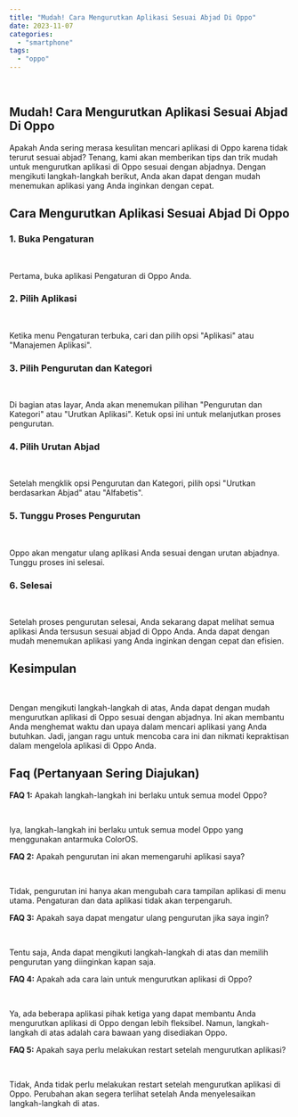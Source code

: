 ```yaml
---
title: "Mudah! Cara Mengurutkan Aplikasi Sesuai Abjad Di Oppo"
date: 2023-11-07
categories: 
  - "smartphone"
tags: 
  - "oppo"
---
```


 

## Mudah! Cara Mengurutkan Aplikasi Sesuai Abjad Di Oppo

Apakah Anda sering merasa kesulitan mencari aplikasi di Oppo karena tidak terurut sesuai abjad? Tenang, kami akan memberikan tips dan trik mudah untuk mengurutkan aplikasi di Oppo sesuai dengan abjadnya. Dengan mengikuti langkah-langkah berikut, Anda akan dapat dengan mudah menemukan aplikasi yang Anda inginkan dengan cepat.

## Cara Mengurutkan Aplikasi Sesuai Abjad Di Oppo

### 1\. Buka Pengaturan

 

Pertama, buka aplikasi Pengaturan di Oppo Anda.

### 2\. Pilih Aplikasi

 

Ketika menu Pengaturan terbuka, cari dan pilih opsi "Aplikasi" atau "Manajemen Aplikasi".

### 3\. Pilih Pengurutan dan Kategori

 

Di bagian atas layar, Anda akan menemukan pilihan "Pengurutan dan Kategori" atau "Urutkan Aplikasi". Ketuk opsi ini untuk melanjutkan proses pengurutan.

### 4\. Pilih Urutan Abjad

 

Setelah mengklik opsi Pengurutan dan Kategori, pilih opsi "Urutkan berdasarkan Abjad" atau "Alfabetis".

### 5\. Tunggu Proses Pengurutan

 

Oppo akan mengatur ulang aplikasi Anda sesuai dengan urutan abjadnya. Tunggu proses ini selesai.

### 6\. Selesai

 

Setelah proses pengurutan selesai, Anda sekarang dapat melihat semua aplikasi Anda tersusun sesuai abjad di Oppo Anda. Anda dapat dengan mudah menemukan aplikasi yang Anda inginkan dengan cepat dan efisien.

## Kesimpulan

 

Dengan mengikuti langkah-langkah di atas, Anda dapat dengan mudah mengurutkan aplikasi di Oppo sesuai dengan abjadnya. Ini akan membantu Anda menghemat waktu dan upaya dalam mencari aplikasi yang Anda butuhkan. Jadi, jangan ragu untuk mencoba cara ini dan nikmati kepraktisan dalam mengelola aplikasi di Oppo Anda.

## Faq (Pertanyaan Sering Diajukan)

**FAQ 1:** Apakah langkah-langkah ini berlaku untuk semua model Oppo?

 

Iya, langkah-langkah ini berlaku untuk semua model Oppo yang menggunakan antarmuka ColorOS.

**FAQ 2:** Apakah pengurutan ini akan memengaruhi aplikasi saya?

 

Tidak, pengurutan ini hanya akan mengubah cara tampilan aplikasi di menu utama. Pengaturan dan data aplikasi tidak akan terpengaruh.

**FAQ 3:** Apakah saya dapat mengatur ulang pengurutan jika saya ingin?

 

Tentu saja, Anda dapat mengikuti langkah-langkah di atas dan memilih pengurutan yang diinginkan kapan saja.

**FAQ 4:** Apakah ada cara lain untuk mengurutkan aplikasi di Oppo?

 

Ya, ada beberapa aplikasi pihak ketiga yang dapat membantu Anda mengurutkan aplikasi di Oppo dengan lebih fleksibel. Namun, langkah-langkah di atas adalah cara bawaan yang disediakan Oppo.

**FAQ 5:** Apakah saya perlu melakukan restart setelah mengurutkan aplikasi?

 

Tidak, Anda tidak perlu melakukan restart setelah mengurutkan aplikasi di Oppo. Perubahan akan segera terlihat setelah Anda menyelesaikan langkah-langkah di atas.

